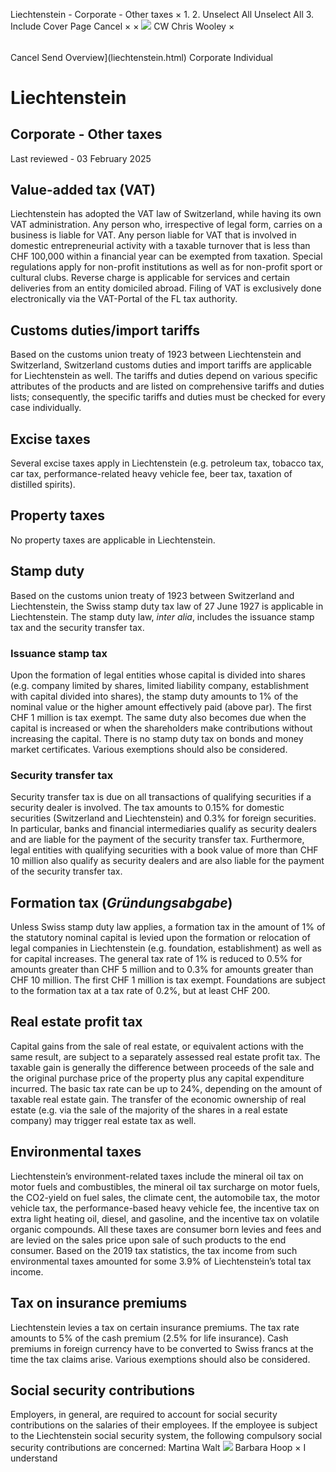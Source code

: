 Liechtenstein - Corporate - Other taxes
×
1.
2.
Unselect All
Unselect All
3.
Include Cover Page
Cancel
×
×
![](-/media/world-wide-tax-summaries/attachments/global---chris-wooley.ashx%3Frev=ac5e5f3223b34096b1afc2a6009c7320&revision=ac5e5f32-23b3-4096-b1af-c2a6009c7320&hash=859B7ADC84DC2CBEC9760E9E6EE7DE6D0A8BFCDF)
CW
Chris Wooley
×
######
Cancel
Send
Overview](liechtenstein.html)
Corporate
Individual
# Liechtenstein
## Corporate - Other taxes
Last reviewed - 03 February 2025
## Value-added tax (VAT)
Liechtenstein has adopted the VAT law of Switzerland, while having its own VAT administration.
Any person who, irrespective of legal form, carries on a business is liable for VAT. Any person liable for VAT that is involved in domestic entrepreneurial activity with a taxable turnover that is less than CHF 100,000 within a financial year can be exempted from taxation. Special regulations apply for non-profit institutions as well as for non-profit sport or cultural clubs. Reverse charge is applicable for services and certain deliveries from an entity domiciled abroad.
Filing of VAT is exclusively done electronically via the VAT-Portal of the FL tax authority.
## Customs duties/import tariffs
Based on the customs union treaty of 1923 between Liechtenstein and Switzerland, Switzerland customs duties and import tariffs are applicable for Liechtenstein as well. The tariffs and duties depend on various specific attributes of the products and are listed on comprehensive tariffs and duties lists; consequently, the specific tariffs and duties must be checked for every case individually.
## Excise taxes
Several excise taxes apply in Liechtenstein (e.g. petroleum tax, tobacco tax, car tax, performance-related heavy vehicle fee, beer tax, taxation of distilled spirits).
## Property taxes
No property taxes are applicable in Liechtenstein.
## Stamp duty
Based on the customs union treaty of 1923 between Switzerland and Liechtenstein, the Swiss stamp duty tax law of 27 June 1927 is applicable in Liechtenstein. The stamp duty law, *inter alia*, includes the issuance stamp tax and the security transfer tax.
### Issuance stamp tax
Upon the formation of legal entities whose capital is divided into shares (e.g. company limited by shares, limited liability company, establishment with capital divided into shares), the stamp duty amounts to 1% of the nominal value or the higher amount effectively paid (above par). The first CHF 1 million is tax exempt.
The same duty also becomes due when the capital is increased or when the shareholders make contributions without increasing the capital. There is no stamp duty tax on bonds and money market certificates.
Various exemptions should also be considered.
### Security transfer tax
Security transfer tax is due on all transactions of qualifying securities if a security dealer is involved. The tax amounts to 0.15% for domestic securities (Switzerland and Liechtenstein) and 0.3% for foreign securities.
In particular, banks and financial intermediaries qualify as security dealers and are liable for the payment of the security transfer tax. Furthermore, legal entities with qualifying securities with a book value of more than CHF 10 million also qualify as security dealers and are also liable for the payment of the security transfer tax.
## Formation tax (*Gründungsabgabe*)
Unless Swiss stamp duty law applies, a formation tax in the amount of 1% of the statutory nominal capital is levied upon the formation or relocation of legal companies in Liechtenstein (e.g. foundation, establishment) as well as for capital increases.
The general tax rate of 1% is reduced to 0.5% for amounts greater than CHF 5 million and to 0.3% for amounts greater than CHF 10 million. The first CHF 1 million is tax exempt.
Foundations are subject to the formation tax at a tax rate of 0.2%, but at least CHF 200.
## Real estate profit tax
Capital gains from the sale of real estate, or equivalent actions with the same result, are subject to a separately assessed real estate profit tax. The taxable gain is generally the difference between proceeds of the sale and the original purchase price of the property plus any capital expenditure incurred. The basic tax rate can be up to 24%, depending on the amount of taxable real estate gain. The transfer of the economic ownership of real estate (e.g. via the sale of the majority of the shares in a real estate company) may trigger real estate tax as well.
## Environmental taxes
Liechtenstein’s environment-related taxes include the mineral oil tax on motor fuels and combustibles, the mineral oil tax surcharge on motor fuels, the CO2-yield on fuel sales, the climate cent, the automobile tax, the motor vehicle tax, the performance-based heavy vehicle fee, the incentive tax on extra light heating oil, diesel, and gasoline, and the incentive tax on volatile organic compounds. All these taxes are consumer born levies and fees and are levied on the sales price upon sale of such products to the end consumer. Based on the 2019 tax statistics, the tax income from such environmental taxes amounted for some 3.9% of Liechtenstein’s total tax income.
## Tax on insurance premiums
Liechtenstein levies a tax on certain insurance premiums. The tax rate amounts to 5% of the cash premium (2.5% for life insurance). Cash premiums in foreign currency have to be converted to Swiss francs at the time the tax claims arise.
Various exemptions should also be considered.
## Social security contributions
Employers, in general, are required to account for social security contributions on the salaries of their employees. If the employee is subject to the Liechtenstein social security system, the following compulsory social security contributions are concerned:
Martina Walt
![](-/media/world-wide-tax-summaries/liechtensteinmato-bubalovicbarbarahooppng20210115041103315.ashx%3Frev=6bbc5cb0d0554e47945570076b12c2a3&revision=6bbc5cb0-d055-4e47-9455-70076b12c2a3&hash=F1269856891D4CC49060A0F2D7AE0C0C3FBEDB2B)
Barbara Hoop
×
I understand